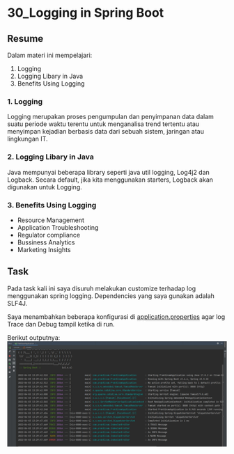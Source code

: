# 30_Logging in Spring Boot

## Resume
Dalam materi ini mempelajari:
1. Logging
2. Logging Libary in Java
3. Benefits Using Logging

### 1. Logging
Logging merupakan proses pengumpulan dan penyimpanan data dalam suatu periode waktu terentu untuk menganalisa trend tertentu atau menyimpan kejadian berbasis data dari sebuah sistem, jaringan atau lingkungan IT.

### 2. Logging Libary in Java
Java mempunyai beberapa library seperti java util logging, Log4j2 dan Logback. Secara default, jika kita menggunakan starters, Logback akan digunakan untuk Logging.

### 3. Benefits Using Logging
- Resource Management
- Application Troubleshooting
- Regulator compliance
- Bussiness Analytics
- Marketing Insights


## Task

Pada task kali ini saya disuruh melakukan customize terhadap log menggunakan spring logging. Dependencies yang saya gunakan adalah SLF4J.

Saya menambahkan beberapa konfigurasi di [application.properties](./praktikum/src/main/resources/application.properties) agar log Trace dan Debug tampil ketika di run.

Berikut outputnya:
![output](./screenshots/LOGGING.jpg)